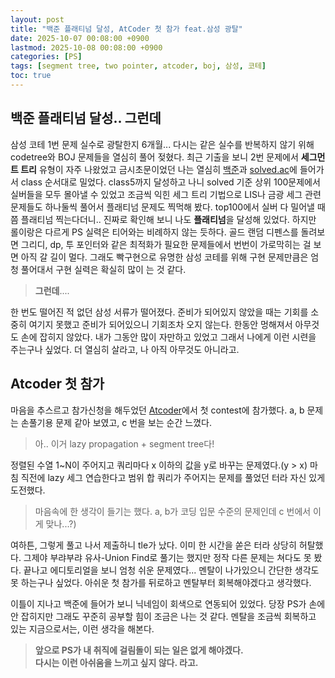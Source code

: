 ```yaml
---
layout: post
title: "백준 플래티넘 달성, AtCoder 첫 참가 feat.삼성 광탈"
date: 2025-10-07 00:08:00 +0900
lastmod: 2025-10-08 00:08:00 +0900
categories: [PS]
tags: [segment tree, two pointer, atcoder, boj, 삼성, 코테]
toc: true
---
```


## 백준 플래티넘 달성.. 그런데

삼성 코테 1번 문제 실수로 광탈한지 6개월... 다시는 같은 실수를 반복하지 않기 위해 codetree와 BOJ 문제들을 열심히 풀어 젖혔다. 최근 기출을 보니 2번 문제에서 **세그먼트 트리** 유형이 자주 나왔었고 금시초문이었던 나는 열심히 [백준][boj]과 [solved.ac][solved]에 들어가서 class 순서대로 밀었다. class5까지 달성하고 나니 solved 기준 상위 100문제에서 실버들을 모두 몰아낼 수 있었고 조금씩 익힌 세그 트리 기법으로 LIS나 금광 세그 관련 문제들도 하나둘씩 풀어서 플래티넘 문제도 찍먹해 봤다. top100에서 실버 다 밀어낼 때쯤 플래티넘 찍는다더니.. 진짜로 확인해 보니 나도 **플래티넘**을 달성해 있었다. 하지만 롤이랑은 다르게 PS 실력은 티어와는 비례하지 않는 듯하다. 골드 랜덤 디펜스를 돌려보면 그리디, dp, 투 포인터와 같은 최적화가 필요한 문제들에서 번번이 가로막히는 걸 보면 아직 갈 길이 멀다. 그래도 빡구현으로 유명한 삼성 코테를 위해 구현 문제만큼은 엄청 풀어대서 구현 실력은 확실히 많이 는 것 같다.

> **그런데**....

한 번도 떨어진 적 없던 삼성 서류가 떨어졌다. 준비가 되어있지 않았을 때는 기회를 소중히 여기지 못했고 준비가 되어있으니 기회조차 오지 않는다. 한동안 멍해져서 아무것도 손에 잡히지 않았다. 내가 그동안 많이 자만하고 있었고 그래서 나에게 이런 시련을 주는구나 싶었다. 더 열심히 살라고, 나 아직 아무것도 아니라고.

## Atcoder 첫 참가

마음을 추스르고 참가신청을 해두었던 [Atcoder][atcoder]에서 첫 contest에 참가했다.
a, b 문제는 손풀기용 문제 같아 보였고, c 번을 보는 순간 느꼈다.

> 아.. 이거 lazy propagation + segment tree다!

정렬된 수열 1~N이 주어지고 쿼리마다 x 이하의 값을 y로 바꾸는 문제였다.(y > x)
마침 직전에 lazy 세그 연습한다고 범위 합 쿼리가 주어지는 문제를 풀었던 터라 자신 있게 도전했다.  

>마음속에 한 생각이 들기는 했다. a, b가 코딩 입문 수준의 문제인데 c 번에서 이게 맞나...?)  

여하튼, 그렇게 풀고 나서 제출하니 tle가 났다. 이미 한 시간을 쏟은 터라 상당히 허탈했다. 그제야 부랴부랴 유사-Union Find로 풀기는 했지만 정작 다른 문제는 쳐다도 못 봤다. 끝나고 에디토리얼을 보니 엄청 쉬운 문제였다... 멘탈이 나가있으니 간단한 생각도 못 하는구나 싶었다. 아쉬운 첫 참가를 뒤로하고 멘탈부터 회복해야겠다고 생각했다.

이틀이 지나고 백준에 들어가 보니 닉네임이 회색으로 연동되어 있었다. 당장 PS가 손에 안 잡히지만 그래도 꾸준히 공부할 힘이 조금은 나는 것 같다. 멘탈을 조금씩 회복하고 있는 지금으로서는, 이런 생각을 해본다.

> **앞으로 PS가 내 취직에 걸림돌이 되는 일은 없게 해야겠다.**  
> **다시는 이런 아쉬움을 느끼고 싶지 않다. 라고.**

[atcoder]: https://atcoder.jp/ "앳코더 주소"
[boj]: https://www.acmicpc.net/ "백준 주소"
[solved]: https://solved.ac/ "솔브드 주소"
